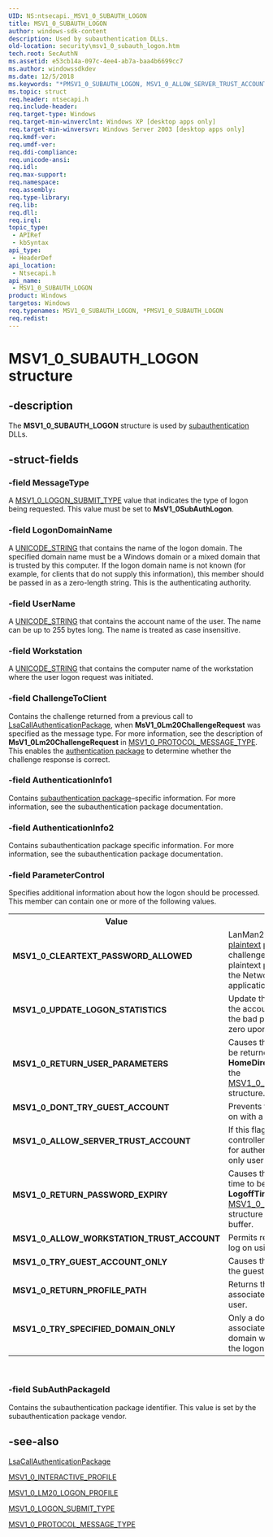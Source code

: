 ```yaml
---
UID: NS:ntsecapi._MSV1_0_SUBAUTH_LOGON
title: MSV1_0_SUBAUTH_LOGON
author: windows-sdk-content
description: Used by subauthentication DLLs.
old-location: security\msv1_0_subauth_logon.htm
tech.root: SecAuthN
ms.assetid: e53cb14a-097c-4ee4-ab7a-baa4b6699cc7
ms.author: windowssdkdev
ms.date: 12/5/2018
ms.keywords: "*PMSV1_0_SUBAUTH_LOGON, MSV1_0_ALLOW_SERVER_TRUST_ACCOUNT, MSV1_0_ALLOW_WORKSTATION_TRUST_ACCOUNT, MSV1_0_CLEARTEXT_PASSWORD_ALLOWED, MSV1_0_DONT_TRY_GUEST_ACCOUNT, MSV1_0_RETURN_PASSWORD_EXPIRY, MSV1_0_RETURN_PROFILE_PATH, MSV1_0_RETURN_USER_PARAMETERS, MSV1_0_SUBAUTH_LOGON, MSV1_0_SUBAUTH_LOGON structure [Security], MSV1_0_TRY_GUEST_ACCOUNT_ONLY, MSV1_0_TRY_SPECIFIED_DOMAIN_ONLY, MSV1_0_UPDATE_LOGON_STATISTICS, PMSV1_0_SUBAUTH_LOGON, PMSV1_0_SUBAUTH_LOGON structure pointer [Security], _lsa_msv1_0_subauth_logon, ntsecapi/MSV1_0_SUBAUTH_LOGON, ntsecapi/PMSV1_0_SUBAUTH_LOGON, security.msv1_0_subauth_logon"
ms.topic: struct
req.header: ntsecapi.h
req.include-header: 
req.target-type: Windows
req.target-min-winverclnt: Windows XP [desktop apps only]
req.target-min-winversvr: Windows Server 2003 [desktop apps only]
req.kmdf-ver: 
req.umdf-ver: 
req.ddi-compliance: 
req.unicode-ansi: 
req.idl: 
req.max-support: 
req.namespace: 
req.assembly: 
req.type-library: 
req.lib: 
req.dll: 
req.irql: 
topic_type:
 - APIRef
 - kbSyntax
api_type:
 - HeaderDef
api_location:
 - Ntsecapi.h
api_name:
 - MSV1_0_SUBAUTH_LOGON
product: Windows
targetos: Windows
req.typenames: MSV1_0_SUBAUTH_LOGON, *PMSV1_0_SUBAUTH_LOGON
req.redist: 
---
```


# MSV1_0_SUBAUTH_LOGON structure


## -description


The <b>MSV1_0_SUBAUTH_LOGON</b> structure is used by <a href="https://msdn.microsoft.com/3e9d7672-2314-45c8-8178-5a0afcfd0c50">subauthentication</a> DLLs.


## -struct-fields




### -field MessageType

A 
						<a href="https://msdn.microsoft.com/03bf43f0-44f4-40c6-8d5d-381f36ebdd0e">MSV1_0_LOGON_SUBMIT_TYPE</a> value that indicates the type of logon being requested. This value must be set to <b>MsV1_0SubAuthLogon</b>.


### -field LogonDomainName

A <a href="https://msdn.microsoft.com/4687d63a-4e58-4181-a48f-2724e5015e77">UNICODE_STRING</a> that contains the name of the logon domain. The specified domain name must be a Windows domain or a mixed domain that is trusted by this computer. If the logon domain name is not known (for example, for clients that do not supply this information), this member should be passed in as a zero-length string. This is the authenticating authority.


### -field UserName

A <a href="https://msdn.microsoft.com/4687d63a-4e58-4181-a48f-2724e5015e77">UNICODE_STRING</a> that contains the account name of the user. The name can be up to 255 bytes long. The name is treated as case insensitive.


### -field Workstation

A <a href="https://msdn.microsoft.com/4687d63a-4e58-4181-a48f-2724e5015e77">UNICODE_STRING</a> that contains the computer name of the workstation where the user logon request was initiated.


### -field ChallengeToClient

Contains the challenge returned from a previous call to 
<a href="https://msdn.microsoft.com/b891fa60-28b3-4819-9a92-e4524677fa4f">LsaCallAuthenticationPackage</a>, when <b>MsV1_0Lm20ChallengeRequest</b> was specified as the message type. For more information, see the description of <b>MsV1_0Lm20ChallengeRequest</b> in 
<a href="https://msdn.microsoft.com/9498558c-8daf-4dfb-aa1c-0598154ca8c4">MSV1_0_PROTOCOL_MESSAGE_TYPE</a>. This enables the <a href="https://msdn.microsoft.com/0baaa937-f635-4500-8dcd-9dbbd6f4cd02">authentication package</a> to determine whether the challenge response is correct.


### -field AuthenticationInfo1

Contains <a href="https://msdn.microsoft.com/3e9d7672-2314-45c8-8178-5a0afcfd0c50">subauthentication package</a>–specific information. For more information, see the subauthentication package documentation.


### -field AuthenticationInfo2

Contains subauthentication package specific information. For more information, see the subauthentication package documentation.


### -field ParameterControl

Specifies additional information about how the logon should be processed. This member can contain one or more of the following values.

<table>
<tr>
<th>Value</th>
<th>Meaning</th>
</tr>
<tr>
<td width="40%"><a id="MSV1_0_CLEARTEXT_PASSWORD_ALLOWED"></a><a id="msv1_0_cleartext_password_allowed"></a><dl>
<dt><b>MSV1_0_CLEARTEXT_PASSWORD_ALLOWED</b></dt>
</dl>
</td>
<td width="60%">
LanMan2.0 or LanMan1.0 send a <a href="https://msdn.microsoft.com/2fe6cfd3-8a2e-4dbe-9fb8-332633daa97a">plaintext</a> password instead of a challenge response. To allow plaintext passwords to be used in the NetworkLogon message, an application must supply this flag.

</td>
</tr>
<tr>
<td width="40%"><a id="MSV1_0_UPDATE_LOGON_STATISTICS"></a><a id="msv1_0_update_logon_statistics"></a><dl>
<dt><b>MSV1_0_UPDATE_LOGON_STATISTICS</b></dt>
</dl>
</td>
<td width="60%">
Update the logon statistics for the account. If this flag is not set, the bad password count is set to zero upon successful logon.

</td>
</tr>
<tr>
<td width="40%"><a id="MSV1_0_RETURN_USER_PARAMETERS"></a><a id="msv1_0_return_user_parameters"></a><dl>
<dt><b>MSV1_0_RETURN_USER_PARAMETERS</b></dt>
</dl>
</td>
<td width="60%">
Causes the user parameters to be returned in the <b>HomeDirectoryDrive</b> member of the 
<a href="https://msdn.microsoft.com/70592c29-0810-4d3b-bc5a-73165582a94b">MSV1_0_INTERACTIVE_PROFILE</a> structure.

</td>
</tr>
<tr>
<td width="40%"><a id="MSV1_0_DONT_TRY_GUEST_ACCOUNT"></a><a id="msv1_0_dont_try_guest_account"></a><dl>
<dt><b>MSV1_0_DONT_TRY_GUEST_ACCOUNT</b></dt>
</dl>
</td>
<td width="60%">
Prevents the user from logging on with a guest account.

</td>
</tr>
<tr>
<td width="40%"><a id="MSV1_0_ALLOW_SERVER_TRUST_ACCOUNT"></a><a id="msv1_0_allow_server_trust_account"></a><dl>
<dt><b>MSV1_0_ALLOW_SERVER_TRUST_ACCOUNT</b></dt>
</dl>
</td>
<td width="60%">
If this flag is set, domain controller accounts can be used for authentication; otherwise, only user accounts can be used.

</td>
</tr>
<tr>
<td width="40%"><a id="MSV1_0_RETURN_PASSWORD_EXPIRY"></a><a id="msv1_0_return_password_expiry"></a><dl>
<dt><b>MSV1_0_RETURN_PASSWORD_EXPIRY</b></dt>
</dl>
</td>
<td width="60%">
Causes the password expiration time to be returned in the <b>LogoffTime</b> member of the 
<a href="https://msdn.microsoft.com/4bf69171-1f92-40df-ab0f-cd6790ce34f1">MSV1_0_LM20_LOGON_PROFILE</a> structure returned in the output buffer.

</td>
</tr>
<tr>
<td width="40%"><a id="MSV1_0_ALLOW_WORKSTATION_TRUST_ACCOUNT"></a><a id="msv1_0_allow_workstation_trust_account"></a><dl>
<dt><b>MSV1_0_ALLOW_WORKSTATION_TRUST_ACCOUNT</b></dt>
</dl>
</td>
<td width="60%">
 Permits remote-boot clients to log on using a computer account.

</td>
</tr>
<tr>
<td width="40%"><a id="MSV1_0_TRY_GUEST_ACCOUNT_ONLY"></a><a id="msv1_0_try_guest_account_only"></a><dl>
<dt><b>MSV1_0_TRY_GUEST_ACCOUNT_ONLY</b></dt>
</dl>
</td>
<td width="60%">
Causes the user to log on using the guest account.

</td>
</tr>
<tr>
<td width="40%"><a id="MSV1_0_RETURN_PROFILE_PATH"></a><a id="msv1_0_return_profile_path"></a><dl>
<dt><b>MSV1_0_RETURN_PROFILE_PATH</b></dt>
</dl>
</td>
<td width="60%">
Returns the profile path associated with the logged on user.

</td>
</tr>
<tr>
<td width="40%"><a id="MSV1_0_TRY_SPECIFIED_DOMAIN_ONLY"></a><a id="msv1_0_try_specified_domain_only"></a><dl>
<dt><b>MSV1_0_TRY_SPECIFIED_DOMAIN_ONLY</b></dt>
</dl>
</td>
<td width="60%">
 Only a domain controller associated with the specified domain will attempt to validate the logon request.

</td>
</tr>
</table>
 


### -field SubAuthPackageId

Contains the subauthentication package identifier. This value is set by the subauthentication package vendor.


## -see-also




<a href="https://msdn.microsoft.com/b891fa60-28b3-4819-9a92-e4524677fa4f">LsaCallAuthenticationPackage</a>



<a href="https://msdn.microsoft.com/70592c29-0810-4d3b-bc5a-73165582a94b">MSV1_0_INTERACTIVE_PROFILE</a>



<a href="https://msdn.microsoft.com/4bf69171-1f92-40df-ab0f-cd6790ce34f1">MSV1_0_LM20_LOGON_PROFILE</a>



<a href="https://msdn.microsoft.com/03bf43f0-44f4-40c6-8d5d-381f36ebdd0e">MSV1_0_LOGON_SUBMIT_TYPE</a>



<a href="https://msdn.microsoft.com/9498558c-8daf-4dfb-aa1c-0598154ca8c4">MSV1_0_PROTOCOL_MESSAGE_TYPE</a>
 

 

